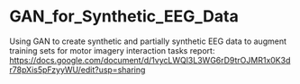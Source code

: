 # GAN_for_Synthetic_EEG_Data
Using GAN to create synthetic and partially synthetic EEG data to augment training sets for motor imagery interaction tasks
report: https://docs.google.com/document/d/1vycLWQl3L3WG6rD9trOJMR1x0K3dr78pXis5pFzyyWU/edit?usp=sharing
